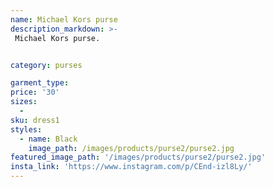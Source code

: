 ```yaml
---
name: Michael Kors purse
description_markdown: >-
 Michael Kors purse.


category: purses

garment_type:
price: '30'
sizes:
  -
sku: dress1
styles:
  - name: Black
    image_path: /images/products/purse2/purse2.jpg
featured_image_path: '/images/products/purse2/purse2.jpg'
insta_link: 'https://www.instagram.com/p/CEnd-izl8Ly/'
---
```

